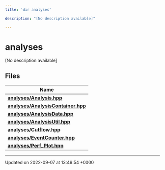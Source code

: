 ```yaml
---
title: 'dir analyses'

description: "[No description available]"

---
```


# analyses



[No description available]

## Files

| Name           |
| -------------- |
| **[analyses/Analysis.hpp](/documentation/code/files/analysis_8hpp/#file-analysishpp)**  |
| **[analyses/AnalysisContainer.hpp](/documentation/code/files/analysiscontainer_8hpp/#file-analysiscontainerhpp)**  |
| **[analyses/AnalysisData.hpp](/documentation/code/files/analysisdata_8hpp/#file-analysisdatahpp)**  |
| **[analyses/AnalysisUtil.hpp](/documentation/code/files/analysisutil_8hpp/#file-analysisutilhpp)**  |
| **[analyses/Cutflow.hpp](/documentation/code/files/cutflow_8hpp/#file-cutflowhpp)**  |
| **[analyses/EventCounter.hpp](/documentation/code/files/eventcounter_8hpp/#file-eventcounterhpp)**  |
| **[analyses/Perf_Plot.hpp](/documentation/code/files/perf__plot_8hpp/#file-perf-plothpp)**  |






-------------------------------

Updated on 2022-09-07 at 13:49:54 +0000
